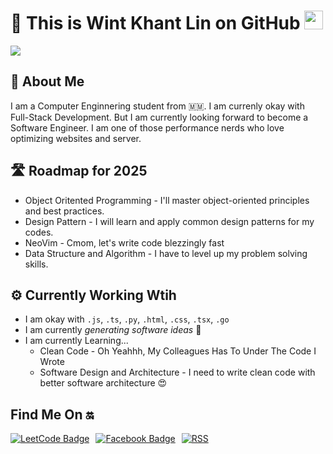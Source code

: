 # 💫 This is Wint Khant Lin on GitHub <img src="https://media.giphy.com/media/fYSnHlufseco8Fh93Z/giphy.gif" width="30">

![](https://komarev.com/ghpvc/?username=happer64bit)

## 🤔 About Me

I am a Computer Enginnering student from 🇲🇲. I am currenly okay with Full-Stack Development. But I am currently looking forward to become a Software Engineer. I am one of those performance nerds who love optimizing websites and server.

## 🛣️ Roadmap for 2025

* Object Oritented Programming - I'll master object-oriented principles and best practices.
* Design Pattern - I will learn and apply common design patterns for my codes.
* NeoVim - Cmom, let's write code blezzingly fast
* Data Structure and Algorithm - I have to level up my problem solving skills.

## ⚙️ Currently Working Wtih

* I am okay with `.js`, `.ts`, `.py`, `.html`, `.css`, `.tsx`, `.go`
* I am currently _generating software ideas_ 🔨
* I am currently Learning...
  * Clean Code - Oh Yeahhh, My Colleagues Has To Under The Code I Wrote
  * Software Design and Architecture - I need to write clean code with better software architecture 😍

## Find Me On 🔛

<div style="display: flex; align-items: center; gap: 10px;">
  <a href="https://leetcode.com/u/happer64bit/"><img src="https://img.shields.io/badge/LeetCode-000000?style=for-the-badge&logo=LeetCode&logoColor=#d16c06" alt="LeetCode Badge"></a>
  <a href="https://facebook.com/wintkhantlin" target="_blank"><img src="https://img.shields.io/badge/Facebook-%231877F2.svg?style=for-the-badge&logo=Facebook&logoColor=white" alt="Facebook Badge"></a>
 <a href="https://wintkhantlin.vercel.app/rss.xml"><img src="https://img.shields.io/badge/rss-F88900?style=for-the-badge&logo=rss&logoColor=white" alt="RSS"/></a>
</div>
